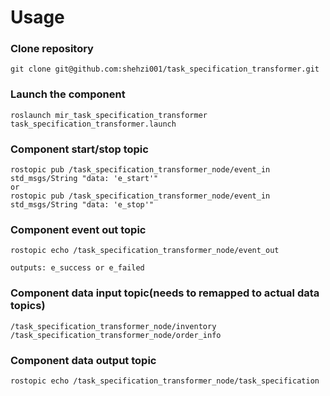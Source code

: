 # Usage
### Clone repository
    
    git clone git@github.com:shehzi001/task_specification_transformer.git
    
### Launch the component

    roslaunch mir_task_specification_transformer task_specification_transformer.launch
    
### Component start/stop topic

    rostopic pub /task_specification_transformer_node/event_in std_msgs/String "data: 'e_start'"
    or
    rostopic pub /task_specification_transformer_node/event_in std_msgs/String "data: 'e_stop'"
    
### Component event out topic

    rostopic echo /task_specification_transformer_node/event_out

    outputs: e_success or e_failed

### Component data input topic(needs to remapped to actual data topics)
    
    /task_specification_transformer_node/inventory
    /task_specification_transformer_node/order_info
    
### Component data output topic

    rostopic echo /task_specification_transformer_node/task_specification
